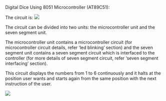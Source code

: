 Digital Dice Using 8051 Microcontroller (AT89C51):
  
  The circuit is:
  ![](https://b3van8qm1o7ou9d3b48qdhsg-wpengine.netdna-ssl.com/wp-content/uploads/2019/10/Circuit-Diagram-of-Digital-dice-using-8051-microcontroller-AT89C51.gif)
  
  The circuit can be divided into two units: the microcontroller unit and the seven segment unit. 
  
  The microcontroller unit contains a microcontroller circuit (for microcontroller circuit details, refer ‘led blinking’ section) and the seven segment unit contains a seven segment circuit which is interfaced to the controller (for more details of seven segment circuit, refer ‘seven segment interfacing’ section). 
  
  This circuit displays the numbers from 1 to 6 continuously and it halts at the position user wants and starts again from the same position with the next instruction of the user.
  
  ![](https://media0.giphy.com/media/3oGRFlpAW4sIHA02NW/giphy.gif)
  
  
